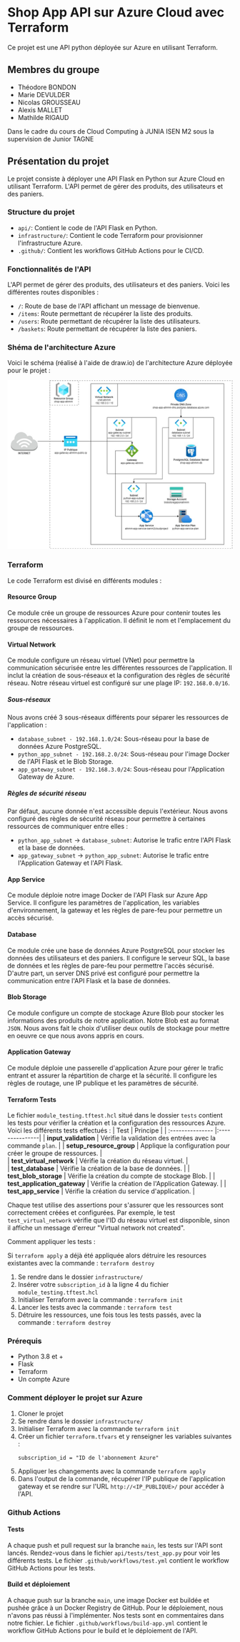 # Shop App API sur Azure Cloud avec Terraform

Ce projet est une API python déployée sur Azure en utilisant Terraform.

## Membres du groupe

- Théodore BONDON
- Marie DEVULDER
- Nicolas GROUSSEAU
- Alexis MALLET
- Mathilde RIGAUD

Dans le cadre du cours de Cloud Computing à JUNIA ISEN M2 sous la supervision de Junior TAGNE

## Présentation du projet

Le projet consiste à déployer une API Flask en Python sur Azure Cloud en utilisant Terraform. L'API permet de gérer des produits, des utilisateurs et des paniers. 

### Structure du projet

- `api/`: Contient le code de l'API Flask en Python.
- `infrastructure/`: Contient le code Terraform pour provisionner l'infrastructure Azure.
- `.github/`: Contient les workflows GitHub Actions pour le CI/CD.

### Fonctionnalités de l'API

L'API permet de gérer des produits, des utilisateurs et des paniers. Voici les différentes routes disponibles :

- `/`: Route de base de l'API affichant un message de bienvenue. 
- `/items`: Route permettant de récupérer la liste des produits.
- `/users`: Route permettant de récupérer la liste des utilisateurs.
- `/baskets`: Route permettant de récupérer la liste des paniers.

### Shéma de l'architecture Azure

Voici le schéma (réalisé à l'aide de draw.io) de l'architecture Azure déployée pour le projet :

![Azure Architecture](/resources/images/cloud_computing_diagramme.jpg)

### Terraform

Le code Terraform est divisé en différents modules :

#### Resource Group
Ce module crée un groupe de ressources Azure pour contenir toutes les ressources nécessaires à l'application. Il définit le nom et l'emplacement du groupe de ressources.

#### Virtual Network
Ce module configure un réseau virtuel (VNet) pour permettre la communication sécurisée entre les différentes ressources de l'application. Il inclut la création de sous-réseaux et la configuration des règles de sécurité réseau. 
Notre réseau virtuel est configuré sur une plage IP: `192.168.0.0/16`.

##### Sous-réseaux

Nous avons créé 3 sous-réseaux différents pour séparer les ressources de l'application :

- `database_subnet - 192.168.1.0/24`: Sous-réseau pour la base de données Azure PostgreSQL.
- `python_app_subnet - 192.168.2.0/24`: Sous-réseau pour l'image Docker de l'API Flask et le Blob Storage.
- `app_gateway_subnet - 192.168.3.0/24`: Sous-réseau pour l'Application Gateway de Azure.

##### Règles de sécurité réseau

Par défaut, aucune donnée n'est accessible depuis l'extérieur. Nous avons configuré des règles de sécurité réseau pour permettre à certaines ressources de communiquer entre elles :

- `python_app_subnet` &rarr; `database_subnet`: Autorise le trafic entre l'API Flask et la base de données.
- `app_gateway_subnet` &rarr; `python_app_subnet`: Autorise le trafic entre l'Application Gateway et l'API Flask.

#### App Service
Ce module déploie notre image Docker de l'API Flask sur Azure App Service. Il configure les paramètres de l'application, les variables d'environnement, la gateway et les règles de pare-feu pour permettre un accès sécurisé.

#### Database
Ce module crée une base de données Azure PostgreSQL pour stocker les données des utilisateurs et des paniers. Il configure le serveur SQL, la base de données et les règles de pare-feu pour permettre l'accès sécurisé. D'autre part, un server DNS privé est configuré pour permettre la communication entre l'API Flask et la base de données.

#### Blob Storage
Ce module configure un compte de stockage Azure Blob pour stocker les informations des produits de notre application. Notre Blob est au format `JSON`.
Nous avons fait le choix d'utiliser deux outils de stockage pour mettre en oeuvre ce que nous avons appris en cours.

#### Application Gateway
Ce module déploie une passerelle d'application Azure pour gérer le trafic entrant et assurer la répartition de charge et la sécurité. Il configure les règles de routage, une IP publique et les paramètres de sécurité.

#### Terraform Tests

Le fichier `module_testing.tftest.hcl` situé dans le dossier `tests` contient les tests pour vérifier la création et la configuration des ressources Azure. Voici les différents tests effectués :
| Test  | Principe          | 
| :--------------- |:---------------| 
| **input_validation**          |   Vérifie la validation des entrées avec la commande `plan`.          |
| **setup_resource_group**      |   Applique la configuration pour créer le groupe de ressources.       |  
| **test_virtual_network**      |   Vérifie la création du réseau virtuel.                              |  
| **test_database**            |   Vérifie la création de la base de données.                          |
| **test_blob_storage**         |      Vérifie la création du compte de stockage Blob.                  |
| **test_application_gateway**  | Vérifie la création de l'Application Gateway.                         |
| **test_app_service**          |   Vérifie la création du service d'application.                       |

Chaque test utilise des assertions pour s'assurer que les ressources sont correctement créées et configurées. Par exemple, le test `test_virtual_network` vérifie que l'ID du réseau virtuel est disponible, sinon il affiche un message d'erreur "Virtual network not created".




Comment appliquer les tests :

Si ```terraform apply``` a déjà été appliquée alors détruire les resources existantes avec la commande :
```terraform destroy```
1. Se rendre dans le dossier 
```infrastructure/```
2. Insérer votre ```subscription_id``` à la ligne 4 du fichier ```module_testing.tftest.hcl```
3. Initialiser Terraform avec la commande :
```terraform init```
4. Lancer les tests avec la commande :
```terraform test```
5. Détruire les ressources, une fois tous les tests passés, avec la commande :
```terraform destroy```



### Prérequis
- Python 3.8 et +
- Flask
- Terraform 
- Un compte Azure

### Comment déployer le projet sur Azure

1. Cloner le projet
2. Se rendre dans le dossier `infrastructure/`
3. Initialiser Terraform avec la commande `terraform init`
4. Créer un fichier `terraform.tfvars` et y renseigner les variables suivantes :
    ```
    subscription_id = "ID de l'abonnement Azure"
    ```
5. Appliquer les changements avec la commande `terraform apply`
6. Dans l'output de la commande, récupérer l'IP publique de l'application gateway et se rendre sur l'URL `http://<IP_PUBLIQUE>/` pour accéder à l'API.

### Github Actions

#### Tests

A chaque push et pull request sur la branche `main`, les tests sur l'API sont lancés.
Rendez-vous dans le fichier `api/tests/test_app.py` pour voir les différents tests.
Le fichier `.github/workflows/test.yml` contient le workflow GitHub Actions pour les tests.

#### Build et déploiement

A chaque push sur la branche `main`, une image Docker est buildée et pushée grâce à un Docker Registry de GitHub. 
Pour le déploiement, nous n'avons pas réussi à l'implémenter. Nos tests sont en commentaires dans notre fichier.
Le fichier `.github/workflows/build-app.yml` contient le workflow GitHub Actions pour le build et le déploiement de l'API.

